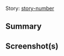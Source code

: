 <!-- Fill in Story number and OCA-?? -->
Story: [story-number](https://5911-capstone.atlassian.net/browse/OCA-??)

## Summary
<!-- Summarize Changes -->

## Screenshot(s)
<!--- If applicable -->




<!--- Don't forget to request a reviewer -->
